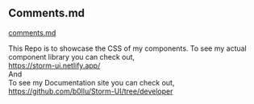 ## Comments.md
[comments.md](comments.md)

This Repo is to showcase the CSS of my components.
To see my actual component library you can check out,
<br />
https://storm-ui.netlify.app/
<br />
And 
<br />
To see my Documentation site you can check out,
<br />
https://github.com/b0llu/Storm-UI/tree/developer
